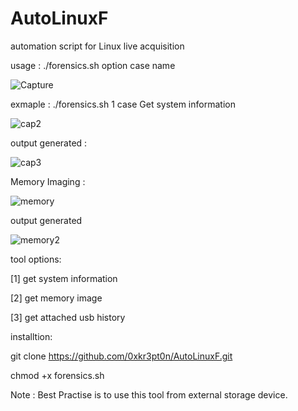 # AutoLinuxF
automation script for Linux live acquisition 

usage : ./forensics.sh option case name

![Capture](https://user-images.githubusercontent.com/72657072/236492791-6475c272-aa1c-4c76-8df0-257dd9d33405.PNG)

exmaple : ./forensics.sh 1 case
Get system information

![cap2](https://user-images.githubusercontent.com/72657072/236493128-e9868afb-3f60-455a-9f06-6153cfa24edd.PNG)

output generated :

![cap3](https://user-images.githubusercontent.com/72657072/236493222-854b0850-8d4d-4848-8593-e09b9e6200df.PNG)

Memory Imaging :

![memory](https://user-images.githubusercontent.com/72657072/236497650-1a74642c-c09a-487d-96c4-2adcc1662b12.png)

output generated

![memory2](https://user-images.githubusercontent.com/72657072/236497698-83217e8a-b239-4507-95a1-eba50031b342.PNG)



tool options:

[1] get system information

[2] get memory image

[3] get attached usb history

installtion:

git clone https://github.com/0xkr3pt0n/AutoLinuxF.git 

chmod +x forensics.sh


Note : Best Practise is to use this tool from external storage device.

